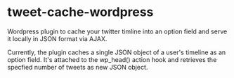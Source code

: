 tweet-cache-wordpress
=====================

Wordpress plugin to cache your twitter timline into an option field and serve it locally in JSON format via AJAX.

Currently, the plugin caches a single JSON object of a user's timeline as an option field. It's attached to the wp_head() action hook and retrieves the specfied number of tweets as new JSON object.